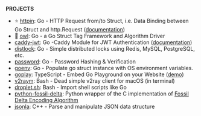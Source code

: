 <!--
**LINKS**

[BLOG](https://ggicci.me/about) • [INSTAGRAM](https://www.instagram.com/ggicci)

-->

**PROJECTS**

- ⭐ [httpin](https://github.com/ggicci/httpin): Go - HTTP Request from/to Struct, i.e. Data Binding between Go Struct and http.Request ([documentation](https://ggicci.github.io/httpin/))
- 🦉 [owl](https://github.com/ggicci/owl): Go - a Go Struct Tag Framework and Algorithm Driver
- [caddy-jwt](https://github.com/ggicci/caddy-jwt): Go -Caddy Module for JWT Authentication ([documentation](https://caddyserver.com/docs/modules/http.authentication.providers.jwt))
- [distlock](https://github.com/ggicci/distlock): Go - Simple distributed locks using Redis, MySQL, PostgreSQL, etc.
- [password](https://github.com/ggicci/password): Go - Password Hashing & Verification
- [goenv](https://github.com/ggicci/goenv): Go - Populate go struct instance with OS environment variables.
- [goplay](https://github.com/ggicci/goplay): TypeScript - Embed Go Playground on your Website ([demo](https://ggicci.me/goplay))
- [v2raym](https://github.com/ggicci/v2raym): Bash - Dead simple v2ray client for macOS (in terminal)
- [droplet.sh](https://github.com/ggicci/droplet.sh): Bash - Import shell scripts like Go
- [python-fossil-delta](https://github.com/ggicci/python-fossil-delta): Python wrapper of the C implementation of [Fossil Delta Encoding Algorithm](https://fossil-scm.org/home/doc/trunk/www/delta_encoder_algorithm.wiki)
- [jsonla](https://github.com/ggicci/jsonla): C++ - Parse and manipulate JSON data structure
